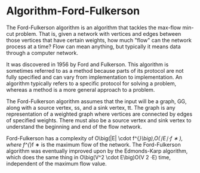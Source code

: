 # Algorithm-Ford-Fulkerson




The Ford-Fulkerson algorithm is an algorithm that tackles the max-flow min-cut problem. That is, given a network with vertices and edges between those vertices that have certain weights, how much "flow" can the network process at a time? Flow can mean anything, but typically it means data through a computer network.

It was discovered in 1956 by Ford and Fulkerson. This algorithm is sometimes referred to as a method because parts of its protocol are not fully specified and can vary from implementation to implementation. An algorithm typically refers to a specific protocol for solving a problem, whereas a method is a more general approach to a problem.

The Ford-Fulkerson algorithm assumes that the input will be a graph, GG, along with a source vertex, ss, and a sink vertex, tt. The graph is any representation of a weighted graph where vertices are connected by edges of specified weights. There must also be a source vertex and sink vertex to understand the beginning and end of the flow network.

Ford-Fulkerson has a complexity of O\big(|E| \cdot f^{*}\big),O(∣E∣⋅f 
∗
 ), where f^{*}f 
∗
  is the maximum flow of the network. The Ford-Fulkerson algorithm was eventually improved upon by the Edmonds-Karp algorithm, which does the same thing in O\big(V^2 \cdot E\big)O(V 
2
 ⋅E) time, independent of the maximum flow value.

